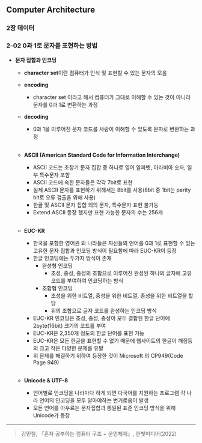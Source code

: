 ## Computer Architecture

### 2장 데이터  

### 2-02 0과 1로 문자를 표현하는 방법
- **문자 집합과 인코딩**
  - **character set**이란 컴퓨터가 인식 및 표현할 수 있는 문자의 모음 
  - **encoding**
    - character set 이라고 해서 컴퓨터가 그대로 이해할 수 있는 것이 아니라 문자를 0과 1로 변환하는 과정   
  - **decoding**  
    - 0과 1을 이루어진 문자 코드를 사람이 이해할 수 있도록 문자로 변환하는 과정
    <br>

  - **ASCII (American Standard Code for Information Interchange)**
    - ASCII 코드는 초창기 문자 집합 중 하나로 영어 알파벳, 아라비아 숫자, 일부 특수문자 포함
    - ASCII 코드에 속한 문자들은 각각 7bit로 표현
    - 실제 ASCII 문자를 표현하기 위해서는 8bit를 사용(8bit 중 1bit는 parity bit로 오류 검출을 위해 사용)
    - 한글 및 ASCII 문자 집합 외의 문자, 특수문자 표현 불가능 
    - Extend ASCII 등장 했지만 표현 가능한 문자의 수는 256개 
    <br>

  - **EUC-KR**
    - 한국을 포함한 영어권 외 나라들은 자신들의 언어를 0과 1로 표현할 수 있는 고유한 문자 집합과 인코딩 방식이 필요함에 따라 EUC-KR이 등장 
    - 한글 인코딩에는 두가지 방식이 존재
      - 완성형 인코딩
        - 초성, 중성, 종성의 조합으로 이루어진 완성된 하나의 글자에 고유 코드를 부여하여 인코딩하는 방식       
      - 조합협 인코딩
        - 초성을 위한 비트열, 중성을 위한 비트열, 종성을 위한 비트열을 할당
        - 위의 조합으로 글자 코드를 완성하는 인코딩 방식
    - EUC-KR 인코딩은 초성, 중성, 종성이 모두 결합된 한글 단어에 2byte(16bit) 크기의 코드를 부여
    - EUC-KR은 2,350개 정도의 한글 단어를 표현 가능
    - EUC-KR은 모든 한글을 표현할 수 없기 때문에 웹사이트의 한글이 깨짐등의 크고 작은 다양한 문제를 유발
    - 위 문제를 해결하기 위하여 등장한 것이 Microsoft 의 CP949(Code Page 949)
    <br>

  - **Unicode & UTF-8**
    - 언어별로 인코딩을 나라마다 하게 되면 다국어를 지원하는 프로그램 각 나라 언어의 인코딩을 모두 알아야하는 번거로움이 발생
    - 모든 언어를 아우르는 문자집합과 통일된 표준 인코딩 방식을 위해 Unicode가 등장 
  
*** 
> 강민철, 『혼자 공부하는 컴퓨터 구조 + 운영체제』, 한빛미디어(2022)  
